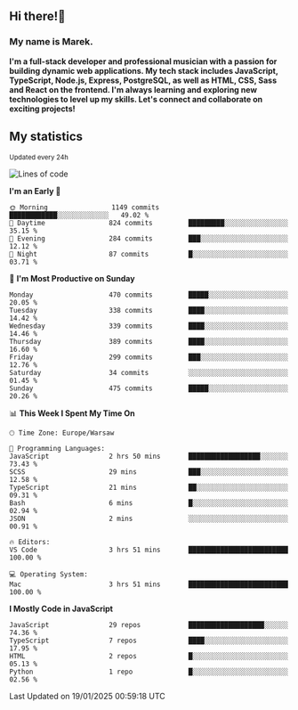 ## Hi there!👋 ##
### My name is Marek. ###

**I'm a full-stack developer and professional musician with a passion for building dynamic web applications. My tech stack includes JavaScript, TypeScript, Node.js, Express, PostgreSQL, as well as HTML, CSS, Sass and React on the frontend. I'm always learning and exploring new technologies to level up my skills. Let's connect and collaborate on exciting projects!**

## My statistics ##
<sub>Updated every 24h</sub>
<!--START_SECTION:waka-->
![Lines of code](https://img.shields.io/badge/From%20Hello%20World%20I%27ve%20Written-86.5%20thousand%20lines%20of%20code-blue)

**I'm an Early 🐤** 

```text
🌞 Morning                1149 commits        ████████████░░░░░░░░░░░░░   49.02 % 
🌆 Daytime                824 commits         █████████░░░░░░░░░░░░░░░░   35.15 % 
🌃 Evening                284 commits         ███░░░░░░░░░░░░░░░░░░░░░░   12.12 % 
🌙 Night                  87 commits          █░░░░░░░░░░░░░░░░░░░░░░░░   03.71 % 
```
📅 **I'm Most Productive on Sunday** 

```text
Monday                   470 commits         █████░░░░░░░░░░░░░░░░░░░░   20.05 % 
Tuesday                  338 commits         ████░░░░░░░░░░░░░░░░░░░░░   14.42 % 
Wednesday                339 commits         ████░░░░░░░░░░░░░░░░░░░░░   14.46 % 
Thursday                 389 commits         ████░░░░░░░░░░░░░░░░░░░░░   16.60 % 
Friday                   299 commits         ███░░░░░░░░░░░░░░░░░░░░░░   12.76 % 
Saturday                 34 commits          ░░░░░░░░░░░░░░░░░░░░░░░░░   01.45 % 
Sunday                   475 commits         █████░░░░░░░░░░░░░░░░░░░░   20.26 % 
```


📊 **This Week I Spent My Time On** 

```text
🕑︎ Time Zone: Europe/Warsaw

💬 Programming Languages: 
JavaScript               2 hrs 50 mins       ██████████████████░░░░░░░   73.43 % 
SCSS                     29 mins             ███░░░░░░░░░░░░░░░░░░░░░░   12.58 % 
TypeScript               21 mins             ██░░░░░░░░░░░░░░░░░░░░░░░   09.31 % 
Bash                     6 mins              █░░░░░░░░░░░░░░░░░░░░░░░░   02.94 % 
JSON                     2 mins              ░░░░░░░░░░░░░░░░░░░░░░░░░   00.91 % 

🔥 Editors: 
VS Code                  3 hrs 51 mins       █████████████████████████   100.00 % 

💻 Operating System: 
Mac                      3 hrs 51 mins       █████████████████████████   100.00 % 
```

**I Mostly Code in JavaScript** 

```text
JavaScript               29 repos            ███████████████████░░░░░░   74.36 % 
TypeScript               7 repos             ████░░░░░░░░░░░░░░░░░░░░░   17.95 % 
HTML                     2 repos             █░░░░░░░░░░░░░░░░░░░░░░░░   05.13 % 
Python                   1 repo              █░░░░░░░░░░░░░░░░░░░░░░░░   02.56 % 
```




 Last Updated on 19/01/2025 00:59:18 UTC
<!--END_SECTION:waka-->

<!--
**MarekSax/MarekSax** is a ✨ _special_ ✨ repository because its `README.md` (this file) appears on your GitHub profile.

Here are some ideas to get you started:

- 🔭 I’m currently working on ...
- 🌱 I’m currently learning ...
- 👯 I’m looking to collaborate on ...
- 🤔 I’m looking for help with ...
- 💬 Ask me about ...
- 📫 How to reach me: ...
- 😄 Pronouns: ...
- ⚡ Fun fact: ...
-->

